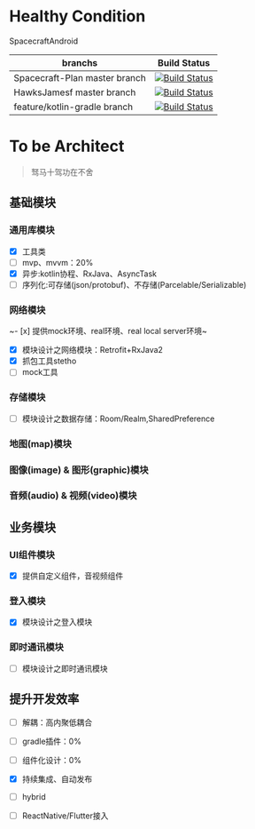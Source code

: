 # Healthy Condition
SpacecraftAndroid

| branchs  | Build Status   |
|---| --- |
| Spacecraft-Plan master branch  | [![Build Status](https://travis-ci.com/Spacecraft-Plan/SpacecraftAndroid.svg?branch=master)](https://travis-ci.com/Spacecraft-Plan/SpacecraftAndroid)   |
|  HawksJamesf master branch |  [![Build Status](https://travis-ci.org/HawksJamesf/Spacecraft.svg?branch=master)](https://travis-ci.org/HawksJamesf/Spacecraft)  |
| feature/kotlin-gradle branch   |  [![Build Status](https://travis-ci.org/HawksJamesf/Spacecraft.svg?branch=feature/kotlin-gradle)](https://travis-ci.org/HawksJamesf/Spacecraft) |

# To be Architect
> 驽马十驾功在不舍
## 基础模块
### 通用库模块
- [x] 工具类
- [ ] mvp、mvvm：20%
- [x] 异步:kotlin协程、RxJava、AsyncTask
- [ ] 序列化:可存储(json/protobuf)、不存储(Parcelable/Serializable) 
### 网络模块
~- [x] 提供mock环境、real环境、real local server环境~
- [x] 模块设计之网络模块：Retrofit+RxJava2
- [x] 抓包工具stetho
- [ ] mock工具

### 存储模块
- [ ] 模块设计之数据存储：Room/Realm,SharedPreference

### 地图(map)模块

### 图像(image) & 图形(graphic)模块

### 音频(audio) & 视频(video)模块

## 业务模块
### UI组件模块
- [x] 提供自定义组件，音视频组件
### 登入模块
- [x] 模块设计之登入模块
### 即时通讯模块
- [ ] 模块设计之即时通讯模块

## 提升开发效率
- [ ] 解耦：高内聚低耦合
- [ ] gradle插件：0%
- [ ] 组件化设计：0%
- [x] 持续集成、自动发布
- [ ] hybrid
- [ ] ReactNative/Flutter接入


